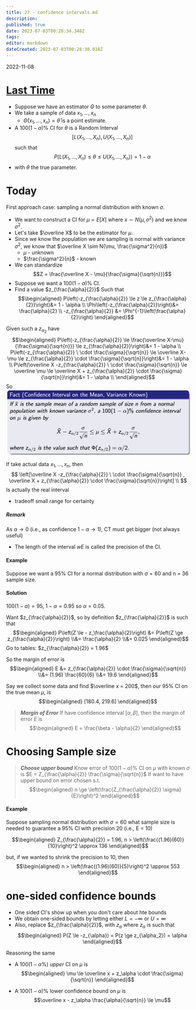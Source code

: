 ```yaml
---
title: 27 - confidence intervals.md
description: 
published: true
date: 2023-07-03T00:28:34.348Z
tags: 
editor: markdown
dateCreated: 2023-07-03T00:28:30.018Z
---
```


2022-11-08

# [Last Time](/courses/y2/fall/stats_3y03/lecture_notes/27_-_confidence_intervals.md)
- Suppose we have an estimator $\Theta$ to some parameter $\theta$.
- We take a sample of data $x_1, \dots, x_n$
    - $\hat \Theta(x_1, \dots, x_n) = \hat \theta$ is a point estimate.
- A $100(1 - \alpha)\%$ CI for $\theta$ is a Random Interval
$$[L(X_1, \dots, X_n), U(X_1, \dots, X_n)]$$ such that
$$P(L(X_1, \dots, X_n) \le \theta \le U(X_1, \dots, X_n)) = 1 - \alpha$$
- with $\theta$ the true parameter.

# Today
First approach case: sampling a normal distribution with known $\sigma$.
- We want to construct a CI for $\mu = E[X]$  where $x \sim N(\mu, \sigma^2)$ and we know $\sigma^2$.
- Let's take $\overline X$ to be the estimator for $\mu$.
- Since we know the population we are sampling is normal with variance $\sigma^2$, we know that $\overline X \sim N(\mu, \frac{\sigma^2}{n})$
    - $\mu$ - unknown
    - $\frac{\sigma^2}{n}$ - known
- We can standardize
$$Z = \frac{\overline X - \mu}{\frac{\sigma}{\sqrt{n}}}$$
- Suppose we want a $100(1 - \alpha)\%$ CI.
- Find a value $z_{\frac{\alpha}{2}}$ Such that
$$\begin{aligned}
    P\left(-z_{\frac{\alpha}{2}} \le z \le z_{\frac{\alpha}{2}}\right)&= 1 - \alpha \\
    \Phi\left(-z_{\frac{\alpha}{2}}\right)&= \frac{\alpha}{2} \\
    -z_{\frac{\alpha}{2}} &= \Phi^{-1}\left(\frac{\alpha}{2}\right)
\end{aligned}$$

Given such a $z_{\alpha_2}$ have
$$\begin{aligned}
    P\left(-z_{\frac{\alpha}{2}} \le \frac{\overline X-\mu}{\frac{\sigma}{\sqrt{n}}} \le z_{\frac{\alpha}{2}}\right)&= 1 - \alpha \\
    P\left(-z_{\frac{\alpha}{2}} \ \cdot \frac{\sigma}{\sqrt{n}} \le \overline X-\mu \le z_{\frac{\alpha}{2}} \cdot \frac{\sigma}{\sqrt{n}}\right)&= 1 - \alpha \\
    P\left(\overline X -z_{\frac{\alpha}{2}} \ \cdot \frac{\sigma}{\sqrt{n}} \le \overline \mu \le \overline X + z_{\frac{\alpha}{2}} \cdot \frac{\sigma}{\sqrt{n}}\right)&= 1 - \alpha \\
\end{aligned}$$
So
![](/images/20221120121614.png)

If take actual data $x_1, \dots, x_n$, then
$$
    \left[\overline X -z_{\frac{\alpha}{2}} \ \cdot \frac{\sigma}{\sqrt{n}} , \overline X + z_{\frac{\alpha}{2}} \cdot \frac{\sigma}{\sqrt{n}}\right] \\
$$
Is actually the real interval
- tradeoff small range for certainty

##### Remark
As $\alpha \to 0$ (i.e., as confidence $1 - \alpha \to 1$), CT must get bigger (not always useful)
- The length of the interval $wE$ is called the precision of the CI.

#### Example
Suppose we want a $95\%$ CI for a normal distribution with $\sigma = 60$ and n = 36 sample size.

#### Solution
$100(1 - \alpha) = 95$, $1 - \alpha = 0.95$ so $\alpha = 0.05$.

Want $z_{\frac{\alpha}{2}}$, so by definition $z_{\frac{\alpha}{2}}$ is such that
$$\begin{aligned}
    P\left(Z \le - z_\frac{\alpha}{2}\right) &= P\left(Z \ge z_{\frac{\alpha}{2}}\right)
    \\&= \frac{\alpha}{2} 
    \\&= 0.025
\end{aligned}$$
Go to tables: $z_{\frac{\alpha}{2}} = 1.96$

So the margin of error is
$$\begin{aligned}
    E &= z_{\frac{\alpha}{2}} \cdot \frac{\sigma}{\sqrt{n}}
    \\&=
        (1.96) \frac{60}{6}
    \\&=
        19.6
\end{aligned}$$

Say we collect some data and find $\overline x = 200$, then our $95\%$ CI on the true mean $\mu$, is
$$\begin{aligned}
    [180.4, 219.6]
\end{aligned}$$

> ***Margin of Error***
> If have confidence interval $[\alpha, \beta]$, then the margin of error $E$ is
> $$\begin{aligned}
>     E = \frac{\beta - \alpha}{2}
> \end{aligned}$$


# Choosing Sample size
> ***Choose upper bound***
> Know error of $100(1 - \alpha)\%$ CI on $\mu$ with known $\sigma$ is $E = Z_{\frac{\alpha}{2}} \frac{\sigma}{\sqrt{n}}$
> If want to have upper bound on error chosen s.t.
> $$\begin{aligned}
>     n \ge \left(\frac{Z_{\frac{\alpha}{2}} \sigma}{E}\right)^2
> \end{aligned}$$

#### Example
Suppose sampling normal distribution with $\sigma = 60$ what sample size is needed to guarantee a $95\%$ CI with precision 20 (i.e., E = 10)

$$\begin{aligned}
    Z_{\frac{\alpha}{2}} = 1.96, n > \left(\frac{(1.96)(60)}{10}\right)^2 \approx 136
\end{aligned}$$

but, if we wanted to shrink the precision to 10, then
$$\begin{aligned}
    n > 
     \left(\frac{(1.96)(60)}{5}\right)^2 \approx 553
\end{aligned}$$

# one-sided confidence bounds
- One sided CI's show up when you don't care about hte bounds
- We obtain one-sided bounds by letting either $L = -\infty$ or $U = \infty$
- Also, replace $z_{\frac{\alpha}{2}}$, with $z_\alpha$ where $z_\alpha$ is such that
$$\begin{aligned}
    P(Z \le -z_{\alpha}) = P(z \ge z_{\alpha_2}) = \alpha
\end{aligned}$$

Reasoning the same
- A $100(1 - \alpha\%)$ *upper* CI on $\mu$ is
$$\begin{aligned}
    \mu \le \overline x + z_\alpha \cdot \frac{\sigma}{\sqrt{n}}
\end{aligned}$$

- A $100(1 - \alpha)\%$ lower confidence bound on $\mu$ is
$$\overline x - z_\alpha \frac{\alpha}{\sqrt{n}} \le \mu$$
